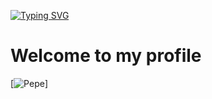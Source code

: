 [![Typing SVG](https://readme-typing-svg.herokuapp.com?font=Fira+Code&pause=1000&color=DB17F7&background=251BFF00&center=true&vCenter=true&random=false&width=435&lines=SHkipperX;Python-backend)](https://git.io/typing-svg)
# Welcome to my profile
[![Pepe](https://github-readme-stats.vercel.app/api/top-langs/?username=SHkipperX&layout=compact)]
